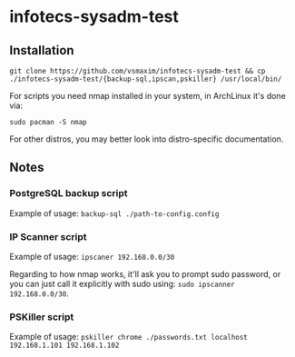 # infotecs-sysadm-test

## Installation

```
git clone https://github.com/vsmaxim/infotecs-sysadm-test && cp ./infotecs-sysadm-test/{backup-sql,ipscan,pskiller} /usr/local/bin/
```

For scripts you need nmap installed in your system, in ArchLinux it's done via: 
```
sudo pacman -S nmap
```
For other distros, you may better look into distro-specific documentation.

## Notes

### PostgreSQL backup script

Example of usage: `backup-sql ./path-to-config.config`

### IP Scanner script

Example of usage: `ipscaner 192.168.0.0/30`

Regarding to how nmap works, it'll ask you to prompt sudo password, or you can just call it explicitly with sudo using: `sudo ipscanner 192.168.0.0/30`.


### PSKiller script

Example of usage: `pskiller chrome ./passwords.txt localhost 192.168.1.101 192.168.1.102`
